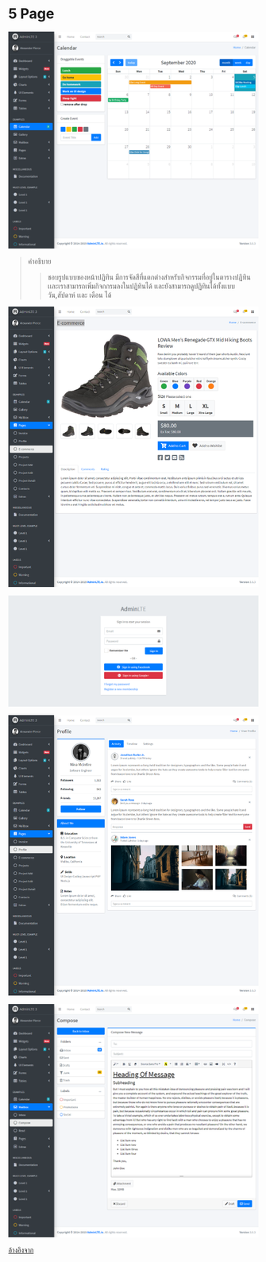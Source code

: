 # 5 Page 

![Image](https://raw.githubusercontent.com/mim321/cpsc321_hci/master/CPSC321_hci4/1.png)
> คำอธิบาย
>> ชอบรูปแบบของหน้าปฏิทิน มีการจัดสีที่แตกต่างสำหรับกิจกรรมที่อยู่ในตารางปฏิทิน เเละเราสามารถเพิ่มกิจกกรมลงในปฏิทินได้
เเละยังสามารถดูปฏิทินได้ทั้งเเบบ วัน,สัปดาห์ เเละ เดือน ได้ 

![Image](https://raw.githubusercontent.com/mim321/cpsc321_hci/master/CPSC321_hci4/2.png)

![Image](https://raw.githubusercontent.com/mim321/cpsc321_hci/master/CPSC321_hci4/3.png)

![Image](https://raw.githubusercontent.com/mim321/cpsc321_hci/master/CPSC321_hci4/4.png)

![Image](https://raw.githubusercontent.com/mim321/cpsc321_hci/master/CPSC321_hci4/5.png)


[อ้างอิงจาก](https://adminlte.io/themes/v3/index.html?fbclid=IwAR0TJ0-lNfRSt-S45jLML6fVTid3yJUTh__RnVMuo8R37n2xDFf0MA0HxNY)

